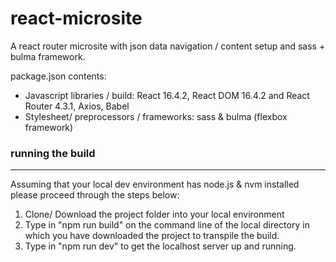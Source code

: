 # react-microsite

A react router microsite with json data navigation  / content setup and sass + bulma framework.

package.json contents:

* Javascript libraries / build:  React 16.4.2, React DOM 16.4.2 and React Router 4.3.1, Axios, Babel
* Stylesheet/ preprocessors / frameworks: sass & bulma (flexbox framework)



### running the build
---
Assuming that your local dev environment has node.js & nvm installed please proceed through the steps below:
1. Clone/ Download the project folder into your local environment
2. Type in "npm run build" on the command line of the local directory in which you have downloaded the project to transpile the build.
3. Type in "npm run dev" to get the localhost server up and running.
